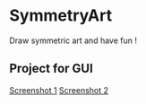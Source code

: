 # SymmetryArt
Draw symmetric art and have fun !

## Project for GUI

[Screenshot 1](https://github.com/saurav-singh/SymmetrySketch/Screenshots/screenshot_1.png)
[Screenshot 2](https://github.com/saurav-singh/SymmetrySketch/Screenshots/screenshot_2.png)


